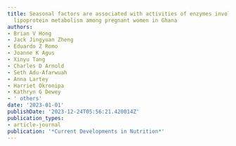 ```yaml
---
title: Seasonal factors are associated with activities of enzymes involved in high-density
  lipoprotein metabolism among pregnant women in Ghana
authors:
- Brian V Hong
- Jack Jingyuan Zheng
- Eduardo Z Romo
- Joanne K Agus
- Xinyu Tang
- Charles D Arnold
- Seth Adu-Afarwuah
- Anna Lartey
- Harriet Okronipa
- Kathryn G Dewey
- ' others'
date: '2023-01-01'
publishDate: '2023-12-24T05:56:21.420014Z'
publication_types:
- article-journal
publication: '*Current Developments in Nutrition*'
---
```

